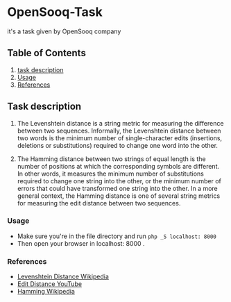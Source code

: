 # OpenSooq-Task
it's a task given by OpenSooq company

## Table of Contents

1. [task description](#task-description)
1. [Usage](#usage)
1. [References](#references)
## Task description
 1. The Levenshtein distance is a string metric for measuring the difference between two sequences. Informally, the Levenshtein distance between two words is the minimum number of single-character edits (insertions, deletions or substitutions) required to change one word into the other.

 2. The Hamming distance between two strings of equal length is the number of positions at which the corresponding symbols are different. In other words, it measures the minimum number of substitutions required to change one string into the other, or the minimum number of errors that could have transformed one string into the other. In a more general context, the Hamming distance is one of several string metrics for measuring the edit distance between two sequences.


 ### Usage
  * Make sure you're in the file directory and run `php _S localhost: 8000`
  * Then open your browser in localhost: 8000 .

 ### References
 * [Levenshtein Distance Wikipedia](https://en.wikipedia.org/wiki/Levenshtein_distance)
 * [Edit Distance YouTube](https://www.youtube.com/watch?v=We3YDTzNXEk&list=PLLXdhg_r2hKA7DPDsunoDZ-Z769jWn4R8)
 * [Hamming Wikipedia](https://en.wikipedia.org/wiki/Hamming_distance)
